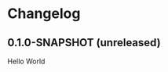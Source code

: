 # Changelog

## 0.1.0-SNAPSHOT (unreleased)

Hello World

[0.1.0]: https://github.com/rbusarow/kotlin-gradle-extensions/releases/tag/0.1.0
